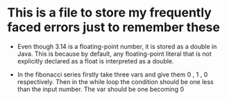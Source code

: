 # This is a file to store my frequently faced errors just to remember these

- Even though 3.14 is a floating-point number, it is stored as a double in Java. This is because by default, any floating-point literal that is not explicitly declared as a float is interpreted as a double.

- In the fibonacci series firstly take three vars and give them 0 , 1 , 0 respectively. Then in the while loop the condition should be one less than the input number. The var should be one becoming 0
